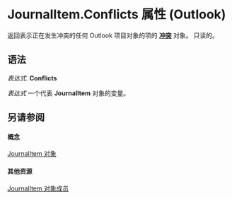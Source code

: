 
# JournalItem.Conflicts 属性 (Outlook)

返回表示正在发生冲突的任何 Outlook 项目对象的项的 **[冲突](c4e1c060-519a-a6d1-8fb2-c7dfa1e3e66f.md)** 对象。 只读的。


## 语法

 _表达式_. **Conflicts**

 _表达式_ 一个代表 **JournalItem** 对象的变量。


## 另请参阅


#### 概念


[JournalItem 对象](6e850295-39f9-47b8-e866-9622e9958c69.md)
#### 其他资源


[JournalItem 对象成员](13a0cd10-44bc-a167-c613-93985f698d95.md)